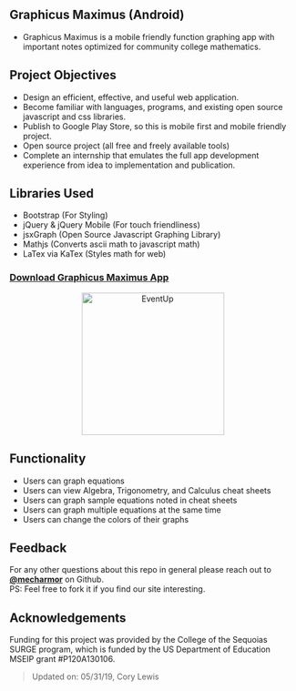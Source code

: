 ## Graphicus Maximus (Android)
- Graphicus Maximus is a mobile friendly function graphing app with important notes optimized for community college mathematics.

## Project Objectives

* Design an efficient, effective, and useful web application.
* Become familiar with languages, programs, and existing open source javascript and css libraries.
* Publish to Google Play Store, so this is mobile first and mobile friendly project.
* Open source project (all free and freely available tools)
* Complete an internship that emulates the full app development experience from idea to implementation and publication.

## Libraries Used
* Bootstrap (For Styling)
* jQuery & jQuery Mobile (For touch friendliness)
* jsxGraph (Open Source Javascript Graphing Library)
* Mathjs (Converts ascii math to javascript math)
* LaTex via KaTex (Styles math for web)

### [Download Graphicus Maximus App](https://play.google.com/store/apps/details?id=com.eduNetSystems.graphicusMaximus&hl=en_US)
<p align="center">
<a href="https://play.google.com/store/apps/details?id=com.eduNetSystems.graphicusMaximus&hl=en_US">
<img alt="EventUp" src="https://github.com/mecharmor/Graphicus-Maximus/blob/master/SURGEgrapher/www/images/cordova.png" width="250">
</a>
</p>

## Functionality
- Users can graph equations
- Users can view Algebra, Trigonometry, and Calculus cheat sheets
- Users can graph sample equations noted in cheat sheets
- Users can graph multiple equations at the same time
- Users can change the colors of their graphs

## Feedback
For any other questions about this repo in general please reach out to [**@mecharmor**](https://github.com/mecharmor) on Github. <br>
PS: Feel free to fork it if you find our site interesting.

## Acknowledgements
Funding for this project was provided by the College of the Sequoias SURGE program, which is funded by the US Department of Education MSEIP grant #P120A130106.

> Updated on: 05/31/19, Cory Lewis
